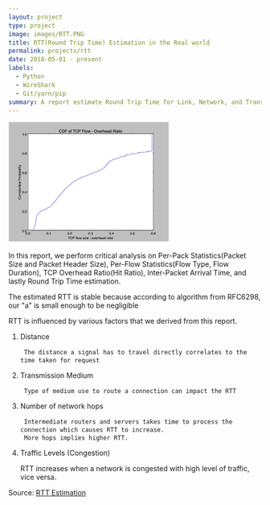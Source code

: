 ```yaml
---
layout: project
type: project
image: images/RTT.PNG
title: RTT(Round Trip Time) Estimation in the Real world
permalink: projects/rtt
date: 2018-05-01 - present
labels:
  - Python
  - WireShark
  - Git/yarn/pip
summary: A report estimate Round Trip Time for Link, Network, and Transport Layer
---
```


<img class="ui medium right floated rounded image" src="../images/RTT.PNG">

In this report, we perform critical analysis on Per-Pack Statistics(Packet Size and Packet Header Size), 
Per-Flow Statistics(Flow Type, Flow Duration), TCP Overhead Ratio(Hit Ratio), Inter-Packet Arrival Time, and lastly 
Round Trip Time estimation.

The estimated RTT is stable because according to algorithm from RFC6298, our "a" is small enough to be negligible 

RTT is influenced by various factors that we derived from this report. 

1) Distance 

        The distance a signal has to travel directly correlates to the time taken for request    
        
2) Transmission Medium

        Type of medium use to route a connection can impact the RTT
        
3) Number of network hops

        Intermediate routers and servers takes time to process the connection which causes RTT to increase. 
        More hops implies higher RTT.
        
4) Traffic Levels (Congestion)

    RTT increases when a network is congested with high level of traffic, vice versa.
       

 
Source: <a href="https://github.com/haminthecoder/RTT-Estimation"><i class="large github icon"></i>RTT Estimation</a>
